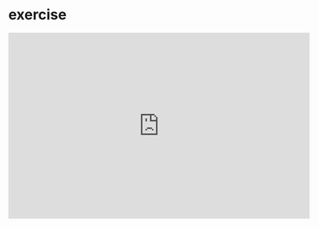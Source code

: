# exercise

<iframe width="600" height="371" seamless frameborder="0" scrolling="no" src="https://docs.google.com/spreadsheets/d/1M19wtsEfltXWG-oOR201DPN5mVAseaCIs8Dg7pPRZn4/pubchart?oid=1658183995&amp;format=interactive"></iframe>

